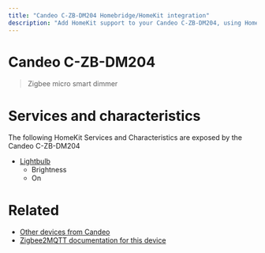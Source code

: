 ```yaml
---
title: "Candeo C-ZB-DM204 Homebridge/HomeKit integration"
description: "Add HomeKit support to your Candeo C-ZB-DM204, using Homebridge, Zigbee2MQTT and homebridge-z2m."
---
```

<!---
This file has been GENERATED using src/docgen/docgen.ts
DO NOT EDIT THIS FILE MANUALLY!
-->
# Candeo C-ZB-DM204
> Zigbee micro smart dimmer


# Services and characteristics
The following HomeKit Services and Characteristics are exposed by
the Candeo C-ZB-DM204

* [Lightbulb](../../light.md)
  * Brightness
  * On


# Related
* [Other devices from Candeo](../index.md#candeo)
* [Zigbee2MQTT documentation for this device](https://www.zigbee2mqtt.io/devices/C-ZB-DM204.html)